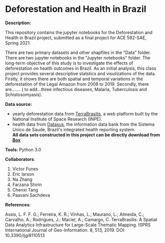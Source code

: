 # Deforestation and Health in Brazil

**Description:** 

This repository contains the jupyter notebooks for the Deforestation and Health in Brazil project, submitted as a final project for ACE 592-SAE, Spring 2021. 

There are two primary datasets and other shapfiles in the "Data" folder. There are two jupyter notebooks in the "Jupyter notebooks" folder. The long-term objective of this study is to investigate the effects of deforestation on health outcomes in Brazil. As an initial analysis, this class project provides several descriptive statstics and visulizations of the data. Firstly, it shows there are both spatial and temporal variations in the deforestation of the Legal Amazon from 2008 to 2019. Secondly, there are....... ( to add...three infectious diseases, Malaria, Tuberculosis and Schistosomyasis).


**Data source:** 
- yearly deforestation data from [TerraBrasilis](http://terrabrasilis.dpi.inpe.br/), a web platform built by the National Institute of Space Research (INPE). 
- health data from [Datasus](http://datasus1.saude.gov.br/), the information data bank from the Sistema Unico de Saude, Brazil's integrated health reporting system.  
**All data sets constructed in this project can be directly download from [Box](http://datasus1.saude.gov.br/)**

**Tools**: Python 3.0

**Collaborators**:
1. Victor Funes
2. Eric larson
3. Na Zhang
4. Farzana Shirin
5. Chenxi Tang
6. Paavani Sachdeva

**References:**

Assis, L. F. F. G.; Ferreira, K. R.; Vinhas, L.; Maurano, L.; Almeida, C.; Carvalho, A.; Rodrigues, J.; Maciel, A.; Camargo, C. TerraBrasilis: A Spatial Data Analytics Infrastructure for Large-Scale Thematic Mapping. ISPRS International Journal of Geo-Information. 8, 513, 2019. DOI: 10.3390/ijgi8110513
